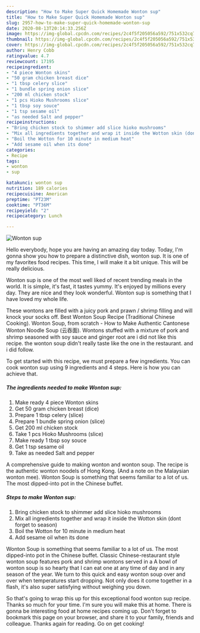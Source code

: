 ```yaml
---
description: "How to Make Super Quick Homemade Wonton sup"
title: "How to Make Super Quick Homemade Wonton sup"
slug: 2957-how-to-make-super-quick-homemade-wonton-sup
date: 2020-08-13T20:14:33.256Z
image: https://img-global.cpcdn.com/recipes/2c4f5f205056a592/751x532cq70/wonton-sup-recipe-main-photo.jpg
thumbnail: https://img-global.cpcdn.com/recipes/2c4f5f205056a592/751x532cq70/wonton-sup-recipe-main-photo.jpg
cover: https://img-global.cpcdn.com/recipes/2c4f5f205056a592/751x532cq70/wonton-sup-recipe-main-photo.jpg
author: Henry Cobb
ratingvalue: 4.7
reviewcount: 17195
recipeingredient:
- "4 piece Wonton skins"
- "50 gram chicken breast dice"
- "1 tbsp celery slice"
- "1 bundle spring onion slice"
- "200 ml chicken stock"
- "1 pcs Hioko Mushrooms slice"
- "1 tbsp soy souce"
- "1 tsp sesame oil"
- "as needed Salt and pepper"
recipeinstructions:
- "Bring chicken stock to shimmer add slice hioko mushrooms"
- "Mix all ingredients together and wrap it inside the Wotton skin (dont forget to season)"
- "Boil the Wotton for 10 minute in medium heat"
- "Add sesame oil when its done"
categories:
- Recipe
tags:
- wonton
- sup

katakunci: wonton sup 
nutrition: 189 calories
recipecuisine: American
preptime: "PT23M"
cooktime: "PT36M"
recipeyield: "2"
recipecategory: Lunch

---
```



![Wonton sup](https://img-global.cpcdn.com/recipes/2c4f5f205056a592/751x532cq70/wonton-sup-recipe-main-photo.jpg)

Hello everybody, hope you are having an amazing day today. Today, I'm gonna show you how to prepare a distinctive dish, wonton sup. It is one of my favorites food recipes. This time, I will make it a bit unique. This will be really delicious.

Wonton sup is one of the most well liked of recent trending meals in the world. It is simple, it's fast, it tastes yummy. It's enjoyed by millions every day. They are nice and they look wonderful. Wonton sup is something that I have loved my whole life.

These wontons are filled with a juicy pork and prawn / shrimp filling and will knock your socks off. Best Wonton Soup Recipe (Traditional Chinese Cooking). Wonton Soup, from scratch - How to Make Authentic Cantonese Wonton Noodle Soup (云吞面). Wontons stuffed with a mixture of pork and shrimp seasoned with soy sauce and ginger root are i did not like this recipe. the wonton soup didn&#39;t really taste like the one in the restaurant. and i did follow.


To get started with this recipe, we must prepare a few ingredients. You can cook wonton sup using 9 ingredients and 4 steps. Here is how you can achieve that.

<!--inarticleads1-->

##### The ingredients needed to make Wonton sup:

1. Make ready 4 piece Wonton skins
1. Get 50 gram chicken breast (dice)
1. Prepare 1 tbsp celery (slice)
1. Prepare 1 bundle spring onion (slice)
1. Get 200 ml chicken stock
1. Take 1 pcs Hioko Mushrooms (slice)
1. Make ready 1 tbsp soy souce
1. Get 1 tsp sesame oil
1. Take as needed Salt and pepper


A comprehensive guide to making wonton and wonton soup. The recipe is the authentic wonton noodels of Hong Kong. (And a note on the Malaysian wonton mee). Wonton Soup is something that seems familiar to a lot of us. The most dipped-into pot in the Chinese buffet. 

<!--inarticleads2-->

##### Steps to make Wonton sup:

1. Bring chicken stock to shimmer add slice hioko mushrooms
1. Mix all ingredients together and wrap it inside the Wotton skin (dont forget to season)
1. Boil the Wotton for 10 minute in medium heat
1. Add sesame oil when its done


Wonton Soup is something that seems familiar to a lot of us. The most dipped-into pot in the Chinese buffet. Classic Chinese-restaurant style wonton soup features pork and shrimp wontons served in a A bowl of wonton soup is so hearty that I can eat one at any time of day and in any season of the year. We turn to this quick and easy wonton soup over and over when temperatures start dropping. Not only does it come together in a flash, it&#39;s also super satisfying without weighing you down. 

So that's going to wrap this up for this exceptional food wonton sup recipe. Thanks so much for your time. I'm sure you will make this at home. There is gonna be interesting food at home recipes coming up. Don't forget to bookmark this page on your browser, and share it to your family, friends and colleague. Thanks again for reading. Go on get cooking!

